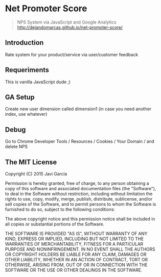 Net Promoter Score
==================
> NPS System via JavaScript and Google Analytics
http://dejandomarcas.github.io/net-promoter-score/

####

Introduction
------------
Rate system for your product/service via user/customer feedback

Requeriments
------------
This is vanilla JavaScript dude ;)

GA Setup
--------
Create new user dimension called dimension1 (in case you need another index, use whatever)

Debug
-----
Go to Chrome Developer Tools / Resources / Cookies / Your Domain / and delete NPS

## The MIT License

Copyright (C) 2015 Javi García

Permission is hereby granted, free of charge, to any person obtaining a copy of this software and associated documentation files (the "Software"), to deal in the Software without restriction, including without limitation the rights to use, copy, modify, merge, publish, distribute, sublicense, and/or sell copies of the Software, and to permit persons to whom the Software is furnished to do so, subject to the following conditions:

The above copyright notice and this permission notice shall be included in all copies or substantial portions of the Software.

THE SOFTWARE IS PROVIDED "AS IS", WITHOUT WARRANTY OF ANY KIND, EXPRESS OR IMPLIED, INCLUDING BUT NOT LIMITED TO THE WARRANTIES OF MERCHANTABILITY, FITNESS FOR A PARTICULAR PURPOSE AND NONINFRINGEMENT. IN NO EVENT SHALL THE AUTHORS OR COPYRIGHT HOLDERS BE LIABLE FOR ANY CLAIM, DAMAGES OR OTHER LIABILITY, WHETHER IN AN ACTION OF CONTRACT, TORT OR OTHERWISE, ARISING FROM, OUT OF OR IN CONNECTION WITH THE SOFTWARE OR THE USE OR OTHER DEALINGS IN THE SOFTWARE.
